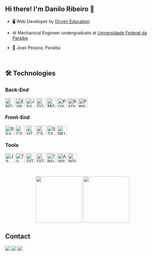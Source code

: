 ## Hi there! I'm Danilo Ribeiro 👋

- 🖥️ Web Developer by <a href="https://www.driven.com.br">Driven Education</a>
- ⚙️ Mechanical Engineer undergraduate at <a href="https://www.ufpb.br/ufpb">Universidade Federal da Paraíba</a>
- 📍 Joao Pessoa, Paraiba

  <p>&nbsp</p>

## 🛠️ Technologies

### Back-End

<div style="display: inline_block" >
  <img align="center" alt="NODEJS" height="30" src="https://img.shields.io/badge/Node.js-339933?style=for-the-badge&logo=nodedotjs&logoColor=white" />
  <img align="center" alt="EXPRESS" height="30" src="https://img.shields.io/badge/Express.js-000000?style=for-the-badge&logo=express&logoColor=white" />
  <img align="center" alt="JEST" height="30" src="https://img.shields.io/badge/Jest-C21325?style=for-the-badge&logo=jest&logoColor=white" />
  <img align="center" alt="DOCKER" height="30" src="https://img.shields.io/badge/Docker-2CA5E0?style=for-the-badge&logo=docker&logoColor=white" />
  <img align="center" alt="MONGODB" height="30" src="https://img.shields.io/badge/MongoDB-339933?style=for-the-badge&logo=mongodb&logoColor=white" />
  <img align="center" alt="POSTGRES" height="30" src="https://img.shields.io/badge/PostgreSQL-316192?style=for-the-badge&logo=postgresql&logoColor=white"   />
  <img align="center" alt="REDIS" height="30" src="https://img.shields.io/badge/redis-%23DD0031.svg?&style=for-the-badge&logo=redis&logoColor=white" />
  <img align="center" alt="PRISMA" height="30" src="https://img.shields.io/badge/Prisma-3982CE?style=for-the-badge&logo=Prisma&logoColor=white" />
</div>
  
### Front-End

<div style="display: inline_block">
  <img align="center" alt="REACT" height="30" src="https://img.shields.io/badge/React-20232A?style=for-the-badge&logo=react&logoColor=61DAFB" />
  <img align="center" alt="CYPRESS" height="30" src="https://img.shields.io/badge/Cypress-17202C?style=for-the-badge&logo=cypress&logoColor=white" />
  <img align="center" alt="HTML" height="30" src="https://img.shields.io/badge/HTML5-E34F26?style=for-the-badge&logo=html5&logoColor=white" />
  <img align="center" alt="CSS" height="30" src="https://img.shields.io/badge/CSS3-1572B6?style=for-the-badge&logo=css3&logoColor=white" />
  <img align="center" alt="STYLEDCOMPONENTS" height="30" src="https://img.shields.io/badge/styled--components-DB7093?style=for-the-badge&logo=styled-components&logoColor=white" />
  <img align="center" alt="MUI" height="30" src="https://img.shields.io/badge/Material%20UI-007FFF?style=for-the-badge&logo=mui&logoColor=white" />
</div>

### Tools

<div style="display: inline_block">
  <img align="center" alt="JS" height="30" src="https://img.shields.io/badge/JavaScript-323330?style=for-the-badge&logo=javascript&logoColor=F7DF1E" />
  <img align="center" alt="TS" height="30" src="https://img.shields.io/badge/TypeScript-007ACC?style=for-the-badge&logo=typescript&logoColor=FFFFFF" />
  <img align="center" alt="GIT" height="30" src="https://img.shields.io/badge/GIT-E44C30?style=for-the-badge&logo=git&logoColor=white" />
  <img align="center" alt="GITHUB" height="30" src="https://img.shields.io/badge/GitHub-100000?style=for-the-badge&logo=github&logoColor=white" />
  <img align="center" alt="TRELLO" height="30" src="https://img.shields.io/badge/Trello-0052CC?style=for-the-badge&logo=trello&logoColor=white" />
  <img align="center" alt="AWS" height="30" src="https://img.shields.io/badge/Amazon_AWS-FF9900?style=for-the-badge&logo=amazonaws&logoColor=white" />
  <img align="center" alt="NGINX" height="30" src="https://img.shields.io/badge/Nginx-009639?style=for-the-badge&logo=nginx&logoColor=white" />
</div>

  <p>&nbsp</p>

<div align="center">
  <img height="150em" src="https://github-readme-stats.vercel.app/api?username=Danilosrr&show_icons=true&theme=github&include_all_commits=true&count_private=true"/>
  <img height="150em" src="https://github-readme-stats.vercel.app/api/top-langs/?username=Danilosrr&layout=compact&langs_count=7&theme=default"/>
</div>

## Contact

<div> 
  <a href="https://instagram.com/danilo_srr/"><img src="https://img.shields.io/badge/-Instagram-%23E4405F?style=for-the-badge&logo=instagram&logoColor=white"></a>
  <a href = "mailto:danilo_srr@hotmail.com"><img src="https://img.shields.io/badge/Microsoft_Outlook-0078D4?style=for-the-badge&logo=hotmail&logoColor=white"></a>
  <a href="https://www.linkedin.com/in/danilo-ribeiro-419a2a1b8"><img src="https://img.shields.io/badge/-LinkedIn-%230077B5?style=for-the-badge&logo=linkedin&logoColor=white"></a> 
</div>
